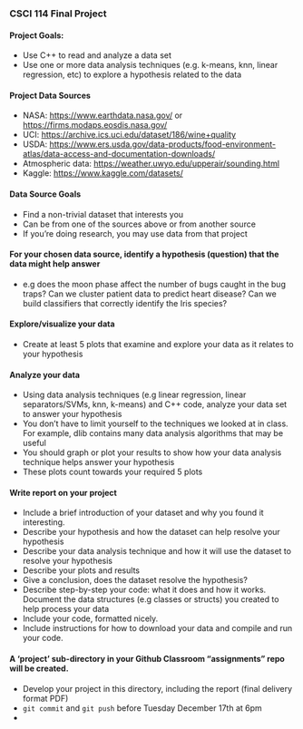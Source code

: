 ### CSCI 114 Final Project

#### Project Goals:
- Use C++ to read and analyze a data set
- Use one or more data analysis techniques (e.g. k-means, knn, linear regression, etc) to explore a hypothesis related to the data

#### Project Data Sources
- NASA: https://www.earthdata.nasa.gov/ or https://firms.modaps.eosdis.nasa.gov/
- UCI: https://archive.ics.uci.edu/dataset/186/wine+quality 
- USDA: https://www.ers.usda.gov/data-products/food-environment-atlas/data-access-and-documentation-downloads/
- Atmospheric data: https://weather.uwyo.edu/upperair/sounding.html
- Kaggle: https://www.kaggle.com/datasets/ 

#### Data Source Goals
- Find a non-trivial dataset that interests you
- Can be from one of the sources above or from another source
- If you’re doing research, you may use data from that project

#### For your chosen data source, identify a hypothesis (question) that the data might help answer
- e.g does the moon phase affect the number of bugs caught in the bug traps? Can we cluster patient data to predict heart disease? Can we build classifiers that correctly identify the Iris species?

#### Explore/visualize your data
- Create at least 5 plots that examine and explore your data as it relates to your hypothesis

#### Analyze your data
- Using data analysis techniques (e.g linear regression, linear separators/SVMs, knn, k-means) and C++ code, analyze your data set to answer your hypothesis
- You don’t have to limit yourself to the techniques we looked at in class. For example, dlib contains many data analysis algorithms that may be useful
- You should graph or plot your results to show how your data analysis technique helps answer your hypothesis
- These plots count towards your required 5 plots

#### Write report on your project
- Include a brief introduction of your dataset and why you found it interesting.
- Describe your hypothesis and how the dataset can help resolve your hypothesis
- Describe your data analysis technique and how it will use the dataset to resolve your hypothesis
- Describe your plots and results
- Give a conclusion, does the dataset resolve the hypothesis?
- Describe step-by-step your code: what it does and how it works. Document the data structures (e.g classes or structs) you created to help process your data
- Include your code, formatted nicely.
- Include instructions for how to download your data and compile and run your code. 

#### A ‘project’ sub-directory in your Github Classroom “assignments” repo will be created.
- Develop your project in this directory, including the report (final delivery format PDF)
- `git commit` and `git push` before Tuesday December 17th at 6pm
- 
